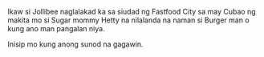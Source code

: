 Ikaw si Jollibee naglalakad  ka sa siudad ng Fastfood City sa may Cubao
ng makita mo si Sugar mommy Hetty na nilalanda na naman si Burger man
o kung ano man pangalan niya.

Inisip mo kung anong sunod na gagawin.